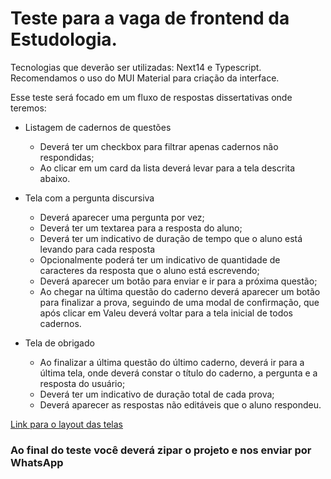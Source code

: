 # Teste para a vaga de frontend da Estudologia.

Tecnologias que deverão ser utilizadas: Next14 e Typescript.
Recomendamos o uso do MUI Material para criação da interface.

Esse teste será focado em um fluxo de respostas dissertativas onde teremos:

- Listagem de cadernos de questões

  - Deverá ter um checkbox para filtrar apenas cadernos não respondidas;
  - Ao clicar em um card da lista deverá levar para a tela descrita abaixo.

- Tela com a pergunta discursiva

  - Deverá aparecer uma pergunta por vez;
  - Deverá ter um textarea para a resposta do aluno;
  - Deverá ter um indicativo de duração de tempo que o aluno está levando para cada resposta
  - Opcionalmente poderá ter um indicativo de quantidade de caracteres da resposta que o aluno está escrevendo;
  - Deverá aparecer um botão para enviar e ir para a próxima questão;
  - Ao chegar na última questão do caderno deverá aparecer um botão para finalizar a prova, seguindo de uma modal de confirmação, que após clicar em Valeu deverá voltar para a tela inicial de todos cadernos.

- Tela de obrigado
  - Ao finalizar a última questão do último caderno, deverá ir para a última tela, onde deverá constar o título do caderno, a pergunta e a resposta do usuário;
  - Deverá ter um indicativo de duração total de cada prova;
  - Deverá aparecer as respostas não editáveis que o aluno respondeu.

[Link para o layout das telas]

### Ao final do teste você deverá zipar o projeto e nos enviar por WhatsApp

[link para o layout das telas]: https://www.figma.com/file/u3eJVWwFI11YKU7OJWdUum/%5B-Estudologia-%5D-Test-Frontend?node-id=0%3A1
